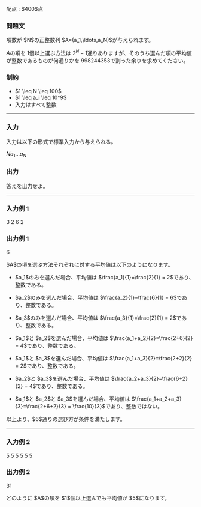 
<div>

<span>

<span>

<p>
配点 : $400$点
</p>

<div>

<section>

### **問題文**

<p>
項数が $N$の正整数列 $A=(a_1,\ldots,a_N)$が与えられます。

$A$の項を $1$個以上選ぶ方法は $2^N-1$通りありますが、そのうち選んだ項の平均値が整数であるものが何通りかを $998244353$で割った余りを求めてください。
</p>

</section>

</div>

<div>

<section>

### **制約**

<ul>

<li>
$1 \leq N \leq 100$
</li>

<li>
$1 \leq a_i \leq 10^9$
</li>

<li>
入力はすべて整数
</li>

</ul>

</section>

</div>

---

<div>

<div>

<section>

### **入力**

<p>
入力は以下の形式で標準入力から与えられる。
</p>

<div>

$N$$a_1$$\ldots$$a_N$
</div>

</section>

</div>

<div>

<section>

### **出力**

<p>
答えを出力せよ。
</p>

</section>

</div>

</div>

---

<div>

<section>

### **入力例 1**

<div>

3
2 6 2

</div>

</section>

</div>

<div>

<section>

### **出力例 1**

<div>

6

</div>

<p>
$A$の項を選ぶ方法それぞれに対する平均値は以下のようになります。
</p>

<ul>

<li>

<p>
$a_1$のみを選んだ場合、平均値は $\frac{a_1}{1}=\frac{2}{1} = 2$であり、整数である。  
</p>

</li>

<li>

<p>
$a_2$のみを選んだ場合、平均値は $\frac{a_2}{1}=\frac{6}{1} = 6$であり、整数である。  
</p>

</li>

<li>

<p>
$a_3$のみを選んだ場合、平均値は $\frac{a_3}{1}=\frac{2}{1} = 2$であり、整数である。  
</p>

</li>

<li>

<p>
$a_1$と $a_2$を選んだ場合、平均値は $\frac{a_1+a_2}{2}=\frac{2+6}{2} = 4$であり、整数である。  
</p>

</li>

<li>

<p>
$a_1$と $a_3$を選んだ場合、平均値は $\frac{a_1+a_3}{2}=\frac{2+2}{2} = 2$であり、整数である。  
</p>

</li>

<li>

<p>
$a_2$と $a_3$を選んだ場合、平均値は $\frac{a_2+a_3}{2}=\frac{6+2}{2} = 4$であり、整数である。  
</p>

</li>

<li>

<p>
$a_1$と $a_2$と $a_3$を選んだ場合、平均値は $\frac{a_1+a_2+a_3}{3}=\frac{2+6+2}{3} = \frac{10}{3}$であり、整数ではない。
</p>

</li>

</ul>

<p>
以上より、$6$通りの選び方が条件を満たします。
</p>

</section>

</div>

---

<div>

<section>

### **入力例 2**

<div>

5
5 5 5 5 5

</div>

</section>

</div>

<div>

<section>

### **出力例 2**

<div>

31

</div>

<p>
どのように $A$の項を $1$個以上選んでも平均値が $5$になります。
</p>

</section>

</div>

</span>

</span>

</div>

